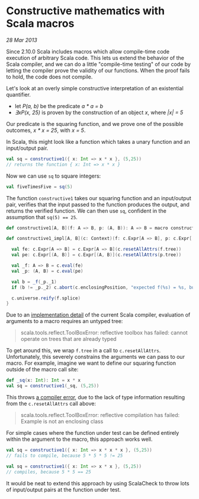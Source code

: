 # Constructive mathematics with Scala macros

*28 Mar 2013*

Since 2.10.0 Scala includes macros which allow compile-time code execution of arbitrary Scala code.  This lets us extend the behavior of the Scala compiler, and we can do a little "compile-time testing" of our code by letting the compiler prove the validity of our functions.  When the proof fails to hold, the code does not compile.

Let's look at an overly simple constructive interpretation of an existential quantifier.

* let *P(a, b)* be the predicate *a * a = b*
* *∃xP(x, 25)* is proven by the construction of an object *x*, where *|x| = 5*

Our predicate is the squaring function, and we prove one of the possible outcomes, *x * x = 25*, with *x = 5*.

In Scala, this might look like a function which takes a unary function and an input/output pair.

``` scala
val sq = constructive1({ x: Int => x * x }, (5,25))
// returns the function { x: Int => x * x }
```

Now we can use `sq` to square integers:

``` scala
val fiveTimesFive = sq(5)
```

The function `constructive1` takes our squaring function and an input/output pair, verifies that the input passed to the function produces the output, and returns the verified function.  We can then use `sq`, confident in the assumption that `sq(5) == 25`.

``` scala
def constructive1[A, B](f: A => B, p: (A, B)): A => B = macro constructive1_impl[A, B]

def constructive1_impl[A, B](c: Context)(f: c.Expr[A => B], p: c.Expr[(A, B)]): c.Expr[A => B] = {

  val fe: c.Expr[A => B] = c.Expr[A => B](c.resetAllAttrs(f.tree))
  val pe: c.Expr[(A, B)] = c.Expr[(A, B)](c.resetAllAttrs(p.tree))

  val _f: A => B = c.eval(fe)
  val _p: (A, B) = c.eval(pe)

  val b = _f(_p._1)
  if (b != _p._2) c.abort(c.enclosingPosition, "expected f(%s) = %s, but was %s".format(_p._1, _p._2, b))

  c.universe.reify(f.splice)
}
```

Due to an [implementation detail](https://issues.scala-lang.org/browse/SI-5748) of the current Scala compiler, evaluation of arguments to a macro requires an untyped tree:

> scala.tools.reflect.ToolBoxError: reflective toolbox has failed: cannot operate on trees that are already typed

To get around this, we wrap `f.tree` in a call to `c.resetAllAttrs`.  Unfortunately, this severely constrains the arguments we can pass to our macro.  For example, imagine we want to define our squaring function outside of the macro call site:

``` scala
def _sq(x: Int): Int = x * x
val sq = constructive1(_sq, (5,25))
```

This throws [a compiler error](http://stackoverflow.com/questions/5143849/scala-is-not-an-enclosing-class), due to the lack of type information resulting from the `c.resetAllAttrs` call above:

> scala.tools.reflect.ToolBoxError: reflective compilation has failed: Example is not an enclosing class

For simple cases where the function under test can be defined entirely within the argument to the macro, this approach works well.

``` scala
val sq = constructive1({ x: Int => x * x * x }, (5,25))
// fails to compile, because 5 * 5 * 5 != 25
```

``` scala
val sq = constructive1({ x: Int => x * x }, (5,25))
// compiles, because 5 * 5 == 25
```

It would be neat to extend this approach by using ScalaCheck to throw lots of input/output pairs at the function under test.
